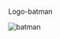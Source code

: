 Logo-batman

![batman](https://user-images.githubusercontent.com/97622760/159200083-cdfdc794-669e-4de8-81f6-5dd6fbe5c429.PNG)
